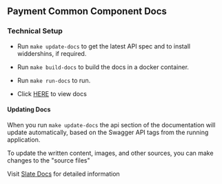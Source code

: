 ## Payment Common Component Docs

### Technical Setup

- Run `make update-docs` to get the latest API spec and to install widdershins, if required.

- Run `make build-docs` to build the docs in a docker container.

- Run `make run-docs` to run. 

- Click [HERE](http://localhost:3001) to view docs

#### Updating Docs

When you run `make update-docs` the api section of the documentation will update automatically, based on the Swagger API tags from the running application. 

To update the written content, images, and other sources, you can make changes to the "source files"

Visit [Slate Docs](https://github.com/slatedocs/slate) for detailed information

